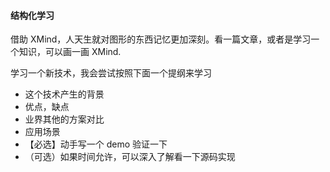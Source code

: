 #### 结构化学习

借助 XMind，人天生就对图形的东西记忆更加深刻。看一篇文章，或者是学习一个知识，可以画一画 XMind.

学习一个新技术，我会尝试按照下面一个提纲来学习

- 这个技术产生的背景
- 优点，缺点
- 业界其他的方案对比
- 应用场景
- 【必选】动手写一个 demo 验证一下
- （可选）如果时间允许，可以深入了解看一下源码实现